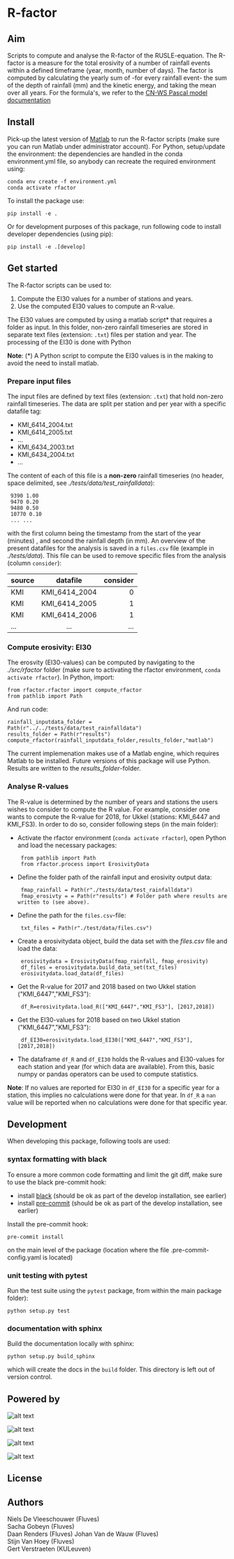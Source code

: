 

# R-factor

## Aim

Scripts to compute and analyse the R-factor of the RUSLE-equation. The
R-factor is a measure for the total erosivity of a number of rainfall events
within a defined timeframe (year, month, number of days). The factor is
computed by calculating the yearly sum of -for every rainfall event- the sum
of the depth of rainfall (mm) and the kinetic energy, and taking the mean
over all years. For the formula's, we refer to the [CN-WS Pascal model documentation](https://docs.fluves.net/cnws-pascal/watem-sedem.html#rusle-factors)

## Install

Pick-up the latest version of [Matlab](https://nl.mathworks.com/products/matlab.html?requestedDomain=)
to run the R-factor scripts (make sure you can run Matlab under administrator account). For Python, setup/update the environment: the dependencies are handled in the conda environment.yml file, so anybody can recreate the required environment using:

    conda env create -f environment.yml
    conda activate rfactor

To install the package use:

    pip install -e .

Or for development purposes of this package, run following code to install developer dependencies (using pip):

    pip install -e .[develop]
	
## Get started

The R-factor scripts can be used to:

1. Compute the EI30 values for a number of stations and years.
2. Use the computed EI30 values to compute an R-value.

The EI30 values are computed by using a matlab script* that requires a folder 
as input. In this folder, non-zero rainfall timeseries are stored in separate 
text files (extension: `.txt`) files per station and year. The processing of 
the EI30 is done with Python

__Note__: (*) A Python script to compute the EI30 values is in the making to avoid 
the need to install matlab.

### Prepare input files

The input files are defined by text files (extension: `.txt`) that hold 
non-zero rainfall timeseries. The data are split per station and per year with 
a specific datafile tag:

 - KMI_6414_2004.txt
 - KMI_6414_2005.txt
 - ...
 - KMI_6434_2003.txt
 - KMI_6434_2004.txt
 - ...
 
The content of each of this file is a **non-zero** rainfall timeseries
(no header, space delimited, see *./tests/data/test_rainfalldata*):

     9390 1.00
     9470 0.20
     9480 0.50
     10770 0.10
     ... ...  

with the first column being the timestamp from the start of the year (minutes)
, and second the rainfall depth (in mm). An overview of the present datafiles 
for the analysis is saved in a  `files.csv` file 
(example in *./tests/data*). This file can be used to remove specific 
files from the analysis (column `consider`):


   | source       | datafile      | consider  |
  | ------------- |:-------------:| ---------:|
  | KMI	    | KMI_6414_2004 | 0         |
  | KMI	    | KMI_6414_2005 | 1         |
  | KMI	    | KMI_6414_2006 | 1         |
  | ...           | ...           | ...       |


### Compute erosivity: EI30

The erosvity (EI30-values) can be computed by navigating to the 
*./src/rfactor* folder (make sure to activating the rfactor environment, 
``conda activate rfactor``). In Python, import:

    from rfactor.rfactor import compute_rfactor
    from pathlib import Path
    
And run code:

    rainfall_inputdata_folder = Path(r"../../tests/data/test_rainfalldata")
    results_folder = Path(r"results")
    compute_rfactor(rainfall_inputdata_folder,results_folder,"matlab")
    
The current implemenation makes use of a Matlab engine, which requires Matlab
to be installed. Future versions of this package will use Python. Results are 
written to the *results_folder*-folder.

### Analyse R-values

The R-value is determined by the number of years and stations the users wishes
to consider to compute the R value. For example, consider one wants to 
compute the R-value for 2018, for Ukkel (stations: KMI_6447 and KMI_FS3). In 
order to do so, consider following steps (in the main folder):

 - Activate the rfactor environment (``conda activate rfactor``), open Python 
and load the necessary packages:
    
    
        from pathlib import Path
        from rfactor.process import ErosivityData

 - Define the folder path of the rainfall input and erosivity output data:


        fmap_rainfall = Path(r"./tests/data/test_rainfalldata")
        fmap_erosivty = = Path(r"results") # Folder path where results are written to (see above).
 
 - Define the path for the `files.csv`-file:
 
 
        txt_files = Path(r"./test/data/files.csv")
        
 - Create a erosivitydata object, build the data set with the *files.csv* 
file and load the data:  


        erosivitydata = ErosivityData(fmap_rainfall, fmap_erosivity)
        df_files = erosivitydata.build_data_set(txt_files)
        erosivitydata.load_data(df_files)


 - Get the R-value for 2017 and 2018 based on two Ukkel station ("KMI_6447","KMI_FS3"):

    
        df_R=erosivitydata.load_R(["KMI_6447","KMI_FS3"], [2017,2018])

 - Get the EI30-values for 2018 based on two Ukkel station ("KMI_6447","KMI_FS3"):


        df_EI30=erosivitydata.load_EI30(["KMI_6447","KMI_FS3"], [2017,2018])

 - The dataframe ``df_R`` and ``df_EI30`` holds the R-values and EI30-values for each station and
  year (for which data are available). From this, basic numpy or pandas operators 
  can be used to compute statistics. 

  __Note__: If no values are reported for EI30 in ``df_EI30`` for a specific year for a station,
  this implies no calculations were done for that year. In ``df_R`` a ``nan`` value will be reported
  when no calculations were done for that specific year.  

## Development

When developing this package, following tools are used:

### syntax formatting with black

To ensure a more common code formatting and limit the git diff, make sure to use the black pre-commit hook:

- install [black](https://black.readthedocs.io/en/stable/installation_and_usage.html) (should be ok as part of the develop installation, see earlier)
- install [pre-commit](https://pre-commit.com/#install) (should be ok as part of the develop installation, see earlier)

Install the pre-commit hook:

```
pre-commit install
```

on the main level of the package (location where the file .pre-commit-config.yaml is located)

### unit testing with pytest

Run the test suite using the `pytest` package, from within the main package folder):

```
python setup.py test
```

### documentation with sphinx

Build the documentation locally with sphinx:

```
python setup.py build_sphinx
```

which will create the docs in the `build` folder. This directory is left out of version control.

## Powered by


![alt text](docs/_static/png/DepartementOmgeving_logo.png "Title")

![alt text](docs/_static/png/KULeuven_logo.png "Title")

![alt text](docs/_static/png/VMM_logo.png "Title")

![alt text](docs/_static/png/fluves_logo.png "Title")


## License

## Authors

Niels De Vleeschouwer (Fluves)  
Sacha Gobeyn (Fluves)    
Daan Renders (Fluves)
Johan Van de Wauw (Fluves)    
Stijn Van Hoey (Fluves)  
Gert Verstraeten (KULeuven)    
